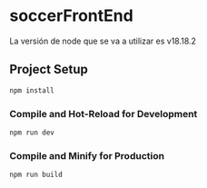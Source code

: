 # soccerFrontEnd

La versión de node que se va a utilizar es v18.18.2

## Project Setup

```sh
npm install
```

### Compile and Hot-Reload for Development

```sh
npm run dev
```

### Compile and Minify for Production

```sh
npm run build
```
